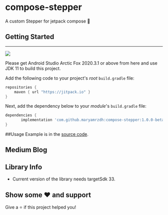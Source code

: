 # compose-stepper
A custom Stepper for jetpack compose 🚀

## Getting Started
--------
[![](https://jitpack.io/v/maryamrzdh/compose-stepper.svg)](https://jitpack.io/#maryamrzdh/compose-stepper)

Please get Android Studio Arctic Fox 2020.3.1 or above from here and use JDK 11 to build this project.

Add the following code to your project's _root_ `build.gradle` file:

```groovy
repositories {
    maven { url "https://jitpack.io" }
}
```

Next, add the dependency below to your _module_'s `build.gradle` file:

```gradle
dependencies {
	   implementation 'com.github.maryamrzdh:compose-stepper:1.0.0-beta01'
}
```

##Usage
Example is in the [source code](https://github.com/maryamrzdh/compose-stepper/blob/main/app/src/main/java/com/maryamrzdh/stepperview/MainActivity.kt).


## Medium Blog

## Library Info
* Current version of the library needs targetSdk 33.

## Show some ❤ and support
Give a ⭐️ if this project helped you!
